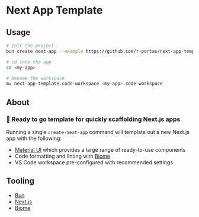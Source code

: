 # Next App Template

## Usage

```bash
# Init the project
bun create next-app --example https://github.com/r-portas/next-app-template

# cd into the app
cd <my-app>

# Rename the workspace
mv next-app-template.code-workspace <my-app>.code-workspace
```

## About

### 🏃 Ready to go template for quickly scaffolding Next.js apps

Running a single `create-next-app` command will template out a new Next.js app with the following:

- [Material UI](https://mui.com/material-ui/) which provides a large range of ready-to-use components
- Code formatting and linting with [Biome](https://biomejs.dev)
- VS Code workspace pre-configured with recommended settings

## Tooling

- [Bun](https://bun.sh)
- [Next.js](https://nextjs.org)
- [Biome](https://biomejs.dev)